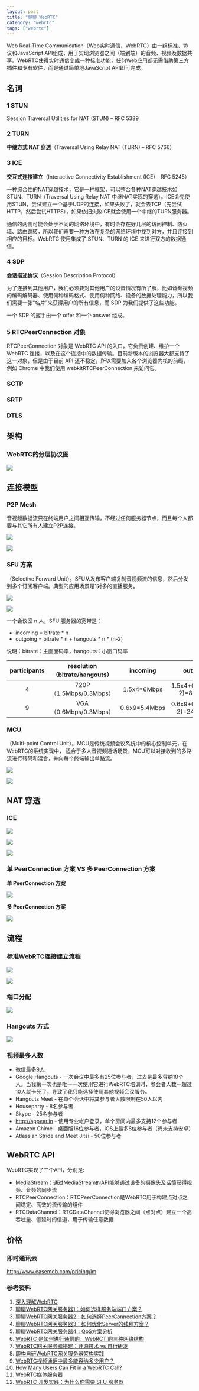 ```yaml
---
layout: post
title: "聊聊 WebRTC"
category: "webrtc"
tags: ["webrtc"]
---
```


Web Real-Time Communication（Web实时通信，WebRTC）由一组标准、协议和JavaScript API组成，用于实现浏览器之间（端到端）的音频、视频及数据共享。WebRTC使得实时通信变成一种标准功能，任何Web应用都无需借助第三方插件和专有软件，而是通过简单地JavaScript API即可完成。

## 名词

### 1 STUN

Session Traversal Utilities for NAT (STUN) – RFC 5389

### 2 TURN

**中继方式 NAT 穿透**（Traversal Using Relay NAT (TURN) – RFC 5766）

### 3 ICE 

**交互式连接建立**（Interactive Connectivity Establishment (ICE) – RFC 5245）

一种综合性的NAT穿越技术，它是一种框架，可以整合各种NAT穿越技术如STUN、TURN（Traversal Using Relay NAT 中继NAT实现的穿透）。ICE会先使用STUN，尝试建立一个基于UDP的连接，如果失败了，就会去TCP（先尝试HTTP，然后尝试HTTPS），如果依旧失败ICE就会使用一个中继的TURN服务器。

通信的两侧可能会处于不同的网络环境中，有时会存在好几层的访问控制、防火墙、路由跳转，所以我们需要一种方法在复杂的网络环境中找到对方，并且连接到相应的目标。WebRTC 使用集成了 STUN、TURN 的 ICE 来进行双方的数据通信。

<!-- more -->

### 4 SDP

**会话描述协议**（Session Description Protocol）

为了连接到其他用户，我们必须要对其他用户的设备情况有所了解，比如音频视频的编码解码器、使用何种编码格式、使用何种网络、设备的数据处理能力，所以我们需要一张“名片”来获得用户的所有信息，而 SDP 为我们提供了这些功能。

一个 SDP 的握手由一个 offer 和一个 answer 组成。

### 5 RTCPeerConnection 对象

RTCPeerConnection 对象是 WebRTC API 的入口，它负责创建、维护一个 WebRTC 连接，以及在这个连接中的数据传输。目前新版本的浏览器大都支持了这一对象，但是由于目前 API 还不稳定，所以需要加入各个浏览器内核的前缀，例如 Chrome 中我们使用 webkitRTCPeerConnection 来访问它。

### SCTP

### SRTP

### DTLS


## 架构

### WebRTC的分层协议图

![](https://image-static.segmentfault.com/266/264/2662644592-59ccfc5ce695f_articlex)

## 连接模型

### P2P Mesh

音视频数据流只在终端用户之间相互传输，不经过任何服务器节点，而且每个人都要与其它所有人建立P2P连接。

![](https://blog.wilddog.com/wp-content/uploads/2017/09/%E5%B1%8F%E5%B9%95%E5%BF%AB%E7%85%A7-2017-09-20-%E4%B8%8B%E5%8D%883.42.12.png)

![](https://pic4.zhimg.com/80/v2-1a208b10a56944a01331ee328415ce8b_hd.jpg)

### SFU 方案 


（Selective Forward Unit）。SFU从发布客户端复制音视频流的信息，然后分发到多个订阅客户端。典型的应用场景是1对多的直播服务。

![](https://blog.wilddog.com/wp-content/uploads/2017/09/%E5%B1%8F%E5%B9%95%E5%BF%AB%E7%85%A7-2017-09-20-%E4%B8%8B%E5%8D%883.46.26.png)

![](https://pic4.zhimg.com/80/v2-f46394c68633a826431d4424c27e9c5f_hd.jpg)


一个会议室 n 人，SFU 服务器的宽带是：

* incoming = bitrate * n 
* outgoing = bitrate * n + hangouts * n * (n-2)

说明：bitrate：主画面码率，hangouts：小窗口码率

participants | resolution（bitrate/hangouts）| incoming     | outgoing
:-----------:|:----------------------------:|:------------:|:--------:
4            | 720P（1.5Mbps/0.3Mbps）| 1.5x4=6Mbps  | 1.5x4+0.3x4x(4-2)=8.4Mbps
9            | VGA（0.6Mbps/0.3Mbps）| 0.6x9=5.4Mbps  | 0.6x9+0.3x9x(9-2)=24.3Mbps

### MCU

（Multi-point Control Unit）。MCU是传统视频会议系统中的核心控制单元，在WebRTC的系统实现中， 适合于多人音视频通话场景，MCU可以对接收到的多路流进行转码和混合，并向每个终端输出单路流。

![](https://blog.wilddog.com/wp-content/uploads/2017/09/%E5%B1%8F%E5%B9%95%E5%BF%AB%E7%85%A7-2017-09-20-%E4%B8%8B%E5%8D%883.45.14.png)

![](https://pic1.zhimg.com/v2-e91913906803cdd15faf31ce9ae2c614_r.jpg)

## NAT 穿透

### ICE


![](https://image-static.segmentfault.com/165/053/1650533365-59ccfcb53d363_articlex)


![](https://image-static.segmentfault.com/508/300/508300603-59ccfc7731a29_articlex)


![](https://image-static.segmentfault.com/146/004/1460044879-59ccfc85c5f6e_articlex)



### 单 PeerConnection 方案 VS 多 PeerConnection 方案

**单 PeerConnection 方案**

![](https://pic3.zhimg.com/80/v2-27399c759cda4accdd65a6caf79f7e4e_hd.jpg)

**多 PeerConnection 方案**

![](https://pic2.zhimg.com/80/v2-c14afdb905746f919c15cc85e4c12589_hd.jpg)


## 流程

### 标准WebRTC连接建立流程

![](https://pic3.zhimg.com/80/v2-f2e992dfb3c3252f90d7f8528ce22902_hd.jpg)

![](https://pic4.zhimg.com/80/v2-8cf643367610fad90cecc870b2795f4b_hd.jpg)

### 端口分配

![](https://pic3.zhimg.com/80/v2-1809b8c93983350d3e4484b35b6f6146_hd.jpg)

### Hangouts 方式

![](https://pic2.zhimg.com/80/v2-ef3a1ff96b99c10ef675e3f293af001d_hd.jpg)

### 视频最多人数

* 微信最多[9人](http://kf.qq.com/touch/faq/1211147RVfAV150401Ive2IN.html?platform=15)
* Google Hangouts - 一次会议中最多有25位参与者，过去是最多容纳10个人。当我第一次也是唯一一次使用它进行WebRTC培训时，参会者人数一超过10人就卡死了，导致了我只能选择使用其他视频会议服务。
* Hangouts Meet - 在单个会话中将其参与者人数限制在50人以内
* Houseparty - 8名参与者
* Skype - 25名参与者
* http://appear.in - 使用专业帐户登录，单个房间内最多支持12个参与者
* Amazon Chime - 桌面版16位参与者，iOS上最多8位参与者（尚未支持安卓）
* Atlassian Stride and Meet Jitsi - 50位参与者

## WebRTC API

WebRTC实现了三个API，分别是:

* MediaStream：通过MediaStream的API能够通过设备的摄像头及话筒获得视频、音频的同步流
* RTCPeerConnection：RTCPeerConnection是WebRTC用于构建点对点之间稳定、高效的流传输的组件
* RTCDataChannel：RTCDataChannel使得浏览器之间（点对点）建立一个高吞吐量、低延时的信道，用于传输任意数据

## 价格

### 即时通讯云

http://www.easemob.com/pricing/im


### 参考资料

1. [深入理解WebRTC](https://segmentfault.com/a/1190000011403597)
1. [聊聊WebRTC网关服务器1：如何选择服务端端口方案？](https://zhuanlan.zhihu.com/p/37400934)
1. [聊聊WebRTC网关服务器2：如何选择PeerConnection方案？](https://zhuanlan.zhihu.com/p/37493371)
1. [聊聊WebRTC网关服务器3：如何优化Server的线程方案？](https://zhuanlan.zhihu.com/p/37538078)
1. [聊聊WebRTC网关服务器4：QoS方案分析](https://zhuanlan.zhihu.com/p/37589412)
1. [WebRTC 是如何进行通信的，WebRCT 的三种网络结构](https://blog.wilddog.com/?p=2196)
2. [WebRTC网关服务器搭建：开源技术 vs 自行研发](https://zhuanlan.zhihu.com/p/40204873)
3. [即构自研WebRTC网关服务器架构实践](https://zhuanlan.zhihu.com/p/40429424)
4. [WebRTC视频通话中最多能容纳多少用户？](https://zhuanlan.zhihu.com/p/34558950)
5. [How Many Users Can Fit in a WebRTC Call?](https://bloggeek.me/how-many-users-webrtc-call/)
5. [WebRTC媒体服务器](https://zhuanlan.zhihu.com/p/33616446)
6. [WebRTC 开发实践：为什么你需要 SFU 服务器](https://zhuanlan.zhihu.com/p/56428846)

